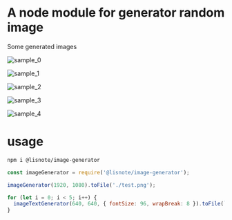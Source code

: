 # A node module for generator random image

Some generated images

![sample_0](./sample/sample_0.svg)

![sample_1](./sample/sample_0.svg)

![sample_2](./sample/sample_0.svg)

![sample_3](./sample/sample_0.svg)

![sample_4](./sample/sample_0.svg)

# usage

```bash
npm i @lisnote/image-generator
```

```javascript
const imageGenerator = require('@lisnote/image-generator');

imageGenerator(1920, 1080).toFile('./test.png');

for (let i = 0; i < 5; i++) {
  imageTextGenerator(640, 640, { fontSize: 96, wrapBreak: 8 }).toFile(`./sample_${i}.png`);
}
```
